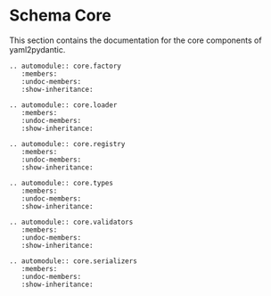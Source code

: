 # Schema Core

This section contains the documentation for the core components of yaml2pydantic.

```{eval-rst}
.. automodule:: core.factory
   :members:
   :undoc-members:
   :show-inheritance:

.. automodule:: core.loader
   :members:
   :undoc-members:
   :show-inheritance:

.. automodule:: core.registry
   :members:
   :undoc-members:
   :show-inheritance:

.. automodule:: core.types
   :members:
   :undoc-members:
   :show-inheritance:

.. automodule:: core.validators
   :members:
   :undoc-members:
   :show-inheritance:

.. automodule:: core.serializers
   :members:
   :undoc-members:
   :show-inheritance:
``` 